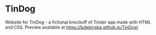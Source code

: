 # TinDog

Website for TinDog - a fictional knockoff of Tinder app made with HTML and CSS.
Preview available at https://bdebinska.github.io/TinDog/
